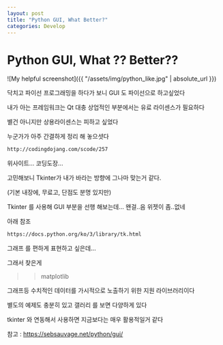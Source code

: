 ```yaml
---
layout: post
title: "Python GUI, What Better?"
categories: Develop
---
```

# Python GUI,  What ?? Better??

![My helpful screenshot]({{ "/assets/img/python_like.jpg" | absolute_url }})

닥치고 파이선 프로그래밍을 하다가 보니   GUI 도 파이선으로 하고싶었다

내가 아는 프레임워크는 Qt 대충 상업적인 부분에서는 유료 라이센스가 필요하다

별건 아니지만 상용라이센스는 피하고 싶었다


누군가가 아주 간결하게 정리 해 놓으셧다 

```sh
http://codingdojang.com/scode/257

```

위사이트... 코딩도장... 



고민해보니  Tkinter가  내가 바라는 방향에 그나마 맞는거 같다.

(기본 내장에, 무료고, 단점도 분명 있지만)

Tkinter 를 사용해 GUI 부분을 선행 해보는데... 왠걸..음 위젯이 좀..없네 

아래 참조

```sh
https://docs.python.org/ko/3/library/tk.html
```


그래프 를 편하게 표현하고 싶은데...

그래서 찾은게  

 >> matplotlib

그래프등 수치적인 데이터를 가시적으로 노출하기 위한 지원 라이브러리이다 

별도의 예제도 충분히 있고  갤러리 를 보면 다양하게 있다

tkinter 와 연동해서 사용하면 지금보다는 매우 활용적일거 같다

참고 : https://sebsauvage.net/python/gui/
